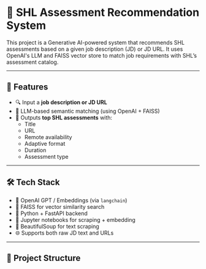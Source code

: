 # 🧠 SHL Assessment Recommendation System

This project is a Generative AI-powered system that recommends SHL assessments based on a given job description (JD) or JD URL. It uses OpenAI's LLM and FAISS vector store to match job requirements with SHL’s assessment catalog.

---

## 🚀 Features

- 🔍 Input a **job description or JD URL**
- 🤖 LLM-based semantic matching (using OpenAI + FAISS)
- 🧠 Outputs **top SHL assessments** with:
  - Title
  - URL
  - Remote availability
  - Adaptive format
  - Duration
  - Assessment type

---

## 🛠️ Tech Stack

- 🧠 OpenAI GPT / Embeddings (via `langchain`)
- 🔎 FAISS for vector similarity search
- 🐍 Python + FastAPI backend
- 🧪 Jupyter notebooks for scraping + embedding
- 🧼 BeautifulSoup for text scraping
- 🌐 Supports both raw JD text and URLs

---

## 📁 Project Structure

